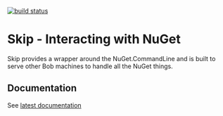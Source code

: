 [![build status][1]][2]

[1]: https://ci.appveyor.com/api/projects/status/github/unic/bob-skip?svg=true
[2]: https://ci.appveyor.com/api/projects/status/github/unic/bob-skip

# Skip - Interacting with NuGet

Skip provides a wrapper around the NuGet.CommandLine and is built to serve other Bob machines to handle all the NuGet things.

## Documentation

See [latest documentation](https://unic.github.io/bob-skip)

